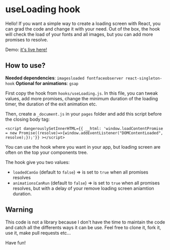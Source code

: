 # useLoading hook

Hello! If you want a simple way to create a loading screen with React, you can grad the code and change it with your need. Out of the box, the hook will check the load of your fonts and all images, but you can add more promises to resolve.

Demo: [it's live here!](https://use-loading-hook.vercel.app/)

## How to use?

**Needed dependencies**: `imagesloaded fontfaceobserver react-singleton-hook`
**Optional for animations**: `gsap`

First copy the hook from `hooks/useLoading.js`. In this file, you can tweak values, add more promises, change the minimum duration of the loading timer, the duration of the exit animation etc.

Then, create a `_document.js` in your `pages` folder and add this script before the closing body tag:

```
<script dangerouslySetInnerHTML={{ __html: 'window.loadContentPromise = new Promise((resolve)=>{window.addEventListener("DOMContentLoaded", resolve);});'}} ></script>
```

You can use the hook where you want in your app, but loading screen are often on the top your components tree.

The hook give you two values:

- `loadedCanGo` (default to `false`) => is set to `true` when all promises resolves
- `animationsCanRun` (default to `false`) => is set to `true` when all promises resolves, but with a delay of your remove loading screen aniamtion duration.

## Warning

This code is not a library because I don't have the time to maintain the code and catch all the differents ways it can be use. Feel free to clone it, fork it, use it, make pull requests etc...

Have fun!
